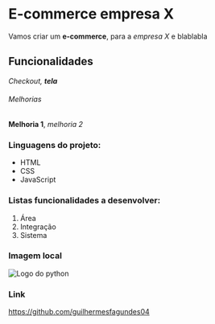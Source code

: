 # E-commerce empresa X

Vamos criar um **e-commerce**, para a *empresa X* e blablabla

## Funcionalidades

_Checkout, **tela**_

###### Melhorias

__Melhoria 1__, _melhoria 2_

### Linguagens do projeto:

* HTML
* CSS
* JavaScript

### Listas funcionalidades a desenvolver:

1. Área
2. Integração
3. Sistema


### Imagem local

![Logo do python](OIP.jpg)

### Link

https://github.com/guilhermesfagundes04
